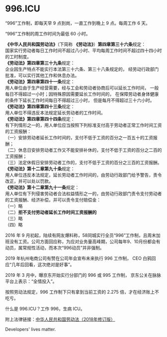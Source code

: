 996.ICU
===

“996”工作制，即每天早 9 点到岗，一直工作到晚上 9 点。每周工作 6 天。

“996”工作制的周工作时间为最低 60 小时。

**《中华人民共和国劳动法》**（下简称 **《劳动法》**）**第四章第三十六条**规定：  
国家实行劳动者每日工作时间不超过八小时、平均每周工作时间不超过四十四小时的工时制度。  
**《劳动法》第四章第三十九条**规定：  
企业因生产特点不能实行本法第三十六条、第三十八条规定的，
经劳动行政部门批准，可以实行其他工作和休息办法。  
**《劳动法》第四章第四十一条**规定：    
用人单位由于生产经营需要，经与工会和劳动者协商后可以延长工作时间，
一般每日不得超过一小时；因特殊原因需要延长工作时间的，
在保障劳动者身体健康的条件下延长工作时间每日不得超过三小时，
但是每月不得超过三十六小时。  
**《劳动法》第四章第四十三条**规定：  
用人单位不得违反本法规定延长劳动者的工作时间。  
**《劳动法》第四章第四十四条**规定：  
有下列情形之一的，用人单位应当按照下列标准支付高于劳动者正常工作时间工资的工资报酬：  
  （一）安排劳动者延长工作时间的，支付不低于工资的百分之一百五十的工资报酬；  
  （二）休息日安排劳动者工作又不能安排补休的，支付不低于工资的百分之二百的工资报酬；  
  （三）法定休假日安排劳动者工作的，支付不低于工资的百分之三百的工资报酬。  
**《劳动法》第十二章第九十条**规定：  
用人单位违反本法规定，延长劳动者工作时间的，由劳动行政部门给予警告，责令改正，并可以处以罚款。    
**《劳动法》第十二章第九十一条**规定：  
用人单位有下列侵害劳动者合法权益情形之一的，由劳动行政部门责令支付劳动者的工资报酬、经济补偿，并可以责令支付赔偿金：  
  （一）略  
  （二）**拒不支付劳动者延长工作时间工资报酬的**  
  （三）略  
  （四）略  

2016 年 9 月初起，陆续有网友爆料称，58同城实行全员“996”工作制，且周末加班没有工资。公司方面回应称，为应对业务量高峰期，公司每年9、10月份都会有动员，属常规性活动，而本次“996动员”并非强制。  

2019 年杭州电商公司有赞在公司年会宣布未来执行 996 工作制，
CEO 白鸦回应“几年后回看，这次绝对是好事”。

2019 年 3 月中，曝京东开始实行分部门的 996 或 995 工作制，
京东公关在脉脉平台上表示：“全情投入”。

按照劳动法规定，996 工作制下只有拿到当前工资的 2.275 倍，才在经济账上不吃亏。

什么是 996.ICU？工作 996，生病 ICU。

附上法律链接：[中华人民共和国劳动法（2018年修订版）](http://www.npc.gov.cn/npc/xinwen/2019-01/07/content_2070261.htm)

Developers' lives matter.
